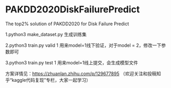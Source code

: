 # PAKDD2020DiskFailurePredict
The top2% solution of PAKDD2020 for Disk Failure Predict

1.python3 make_dataset.py 
生成训练集

2.python3 train.py valid 1
用来model=1线下验证，对于model = 2，修改一下参数即可

3.python3 train.py test 1
用来model=1线上提交，会生成模型文件

方案详情见：https://zhuanlan.zhihu.com/p/129677895
（欢迎关注和投稿知乎“kaggle代码复现”专栏，大家一起学习）
